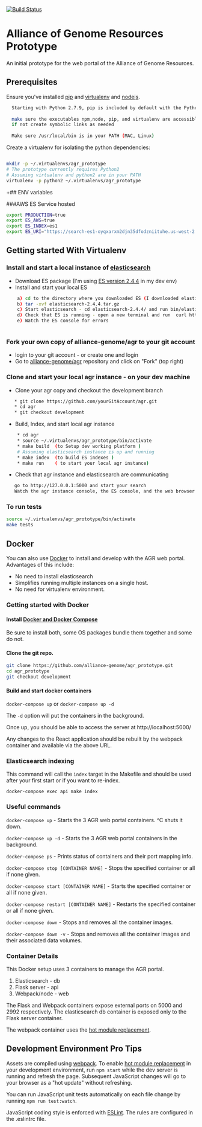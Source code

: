 [![Build Status](https://travis-ci.org/alliance-genome/agr_prototype.svg?branch=master)](https://travis-ci.org/alliance-genome/agr_prototype)

# Alliance of Genome Resources Prototype
An initial prototype for the web portal of the Alliance of Genome
Resources.

## Prerequisites

Ensure you've installed [pip][1] and [virtualenv][2] and [nodejs][3].
```bash
  Starting with Python 2.7.9, pip is included by default with the Python binary installers. 
  
  make sure the executables npm,node, pip, and virtualenv are accessible from /usr/local/bin  (MAC, Linux)
  if not create symbolic links as needed
  
  Make sure /usr/local/bin is in your PATH (MAC, Linux)
```
Create a virtualenv for isolating the python dependencies:

```bash

mkdir -p ~/.virtualenvs/agr_prototype
# The prototype currently requires Python2
# Assuming virtualenv and python2 are in your PATH
virtualenv -p python2 ~/.virtualenvs/agr_prototype
```
+## ENV variables

###AWS ES Service hosted
```bash
export PRODUCTION=true
export ES_AWS=true
export ES_INDEX=es1
export ES_URI="https://search-es1-oyqxarxm2djn35dfodzniituhe.us-west-2.es.amazonaws.com/"
```

## Getting started With Virtualenv
### Install and start a local instance of [elasticsearch][8]
* Download ES package (I'm using [ES version 2.4.4][11] in my dev env)
* Install and start your local ES 
```bash
    a) cd to the directory where you downloaded ES (I downloaded elasticsearch-2.4.4.tar.gz)   
    b) tar -xvf elasticsearch-2.4.4.tar.gz   
    c) Start elasticsearch - cd elasticsearch-2.4.4/ and run bin/elasticsearch
    d) Check that ES is running - open a new terminal and run  curl http:://localhost:9200/
    e) Watch the ES console for errors 
    
```
### Fork your own copy of alliance-genome/agr to your git account
* login to your git account - or create one and login
* Go to [alliance-genome/agr][12] repository and click on "Fork" (top right)

### Clone and start your local agr instance - on your dev machine
* Clone your agr copy and checkout the development branch
```bash
   * git clone https://github.com/yourGitAccount/agr.git
   * cd agr
   * git checkout development
```
* Build, Index, and start local agr instance
```bash
    * cd agr
    * source ~/.virtualenvs/agr_prototype/bin/activate
    * make build  (to Setup dev working platform )
    # Assuming elasticsearch instance is up and running
    * make index  (to build ES indexes )   
    * make run    ( to start your local agr instance)
```
* Check that agr instance and elasticsearch are communicating
```bash
   go to http://127.0.0.1:5000 and start your search
   Watch the agr instance console, the ES console, and the web browser results
```

### To run tests
```bash
source ~/.virtualenvs/agr_prototype/bin/activate
make tests
```

## Docker

You can also use [Docker][7] to install and develop with the AGR web portal.  Advantages of
this include:

* No need to install elasticsearch
* Simplifies running multiple instances on a single host.
* No need for virtualenv environment.

### Getting started with Docker

#### Install [Docker and Docker Compose](https:///www.docker.com/products/overview)

Be sure to install both, some OS packages bundle them together and some do not.

#### Clone the git repo.

```bash
git clone https://github.com/alliance-genome/agr_prototype.git
cd agr_prototype
git checkout development
```

#### Build and start docker containers

`docker-compose up` or `docker-compose up -d` 

The `-d` option will put the containers in the background.

Once up, you should be able to access the server at http://localhost:5000/

Any changes to the React application should be rebuilt by the webpack container
and available via the above URL.

### Elasticsearch indexing

This command will call the `index` target in the Makefile and should be
used after your first start or if you want to re-index.

`docker-compose exec api make index`

### Useful commands

`docker-compose up` - Starts the 3 AGR web portal containers.  ^C shuts it down.

`docker-compose up -d` - Starts the 3 AGR web portal containers in the background.

`docker-compose ps` - Prints status of containers and their port mapping info.

`docker-compose stop [CONTAINER NAME]` - Stops the specified container or all if none given.

`docker-compose start [CONTAINER NAME]` - Starts the specified container or all if none given.

`docker-compose restart [CONTAINER NAME]` - Restarts the specified container or all if none given.

`docker-compose down` - Stops and removes all the container images.

`docker-compose down -v` - Stops and removes all the container images and their associated data volumes.

### Container Details

This Docker setup uses 3 containers to manage the AGR portal.

1. Elasticsearch - db
2. Flask server  - api
3. Webpack/node  - web

The Flask and Webpack containers expose external ports on 5000 and 2992 respectively.
The elasticsearch db container is exposed only to the Flask server container.

The webpack container uses the [hot module replacement][5].

## Development Environment Pro Tips
Assets are compiled using [webpack][4]. 
To enable [hot module replacement][5] in your development environment,
run `npm start` while the dev server is running and refresh the page.
Subsequent JavaScript changes will go to your browser as a "hot
update" without refreshing.

You can run JavaScript unit tests automatically on each file change by
running `npm run test:watch`.

JavaScript coding style is enforced with [ESLint][6].
The rules are configured in the .eslintrc file.

[1]: https://pip.pypa.io/en/stable/installing/
[2]: https://virtualenv.pypa.io/en/stable/installation/
[3]: https://docs.npmjs.com/getting-started/installing-node
[4]: https://webpack.github.io/
[5]: https://webpack.github.io/docs/hot-module-replacement.html
[6]: http://eslint.org/
[7]: https://www.docker.com/
[8]: https://www.elastic.co/downloads/elasticsearch
[9]: https://nodejs.org
[10]: https://www.python.org/ftp/python
[11]: https://download.elastic.co/elasticsearch/release/org/elasticsearch/distribution/tar/elasticsearch/2.4.4/elasticsearch-2.4.4.tar.gz
[12]: https://github.com/alliance-genome/agr

